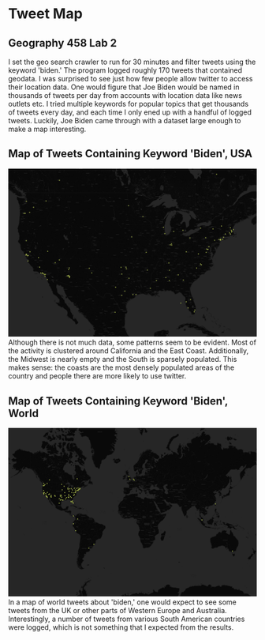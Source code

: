 # Tweet Map
## Geography 458 Lab 2

I set the geo search crawler to run for 30 minutes and filter tweets using the keyword 'biden.' The program logged roughly 170 tweets that contained geodata. I was surprised to see just how few people allow twitter to access their location data. One would figure that Joe Biden would be named in thousands of tweets per day from accounts with location data like news outlets etc. I tried multiple keywords for popular topics that get thousands of tweets every day, and each time I only ened up with a handful of logged tweets. Luckily, Joe Biden came through with a dataset large enough to make a map interesting.

## Map of Tweets Containing Keyword 'Biden', USA
![Image](img/tweetsUSA.jpeg)
Although there is not much data, some patterns seem to be evident. Most of the activity is clustered around California and the East Coast. Additionally, the Midwest is nearly empty and the South is sparsely populated. This makes sense: the coasts are the most densely populated areas of the country and people there are more likely to use twitter. 

## Map of Tweets Containing Keyword 'Biden', World
![Image](img/tweetsWorld.jpeg)
 In a map of world tweets about 'biden,' one would expect to see some tweets from the UK or other parts of Western Europe and Australia. Interestingly, a number of tweets from various South American countries were logged, which is not something that I expected from the results.
